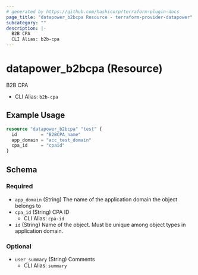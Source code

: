 ```yaml
---
# generated by https://github.com/hashicorp/terraform-plugin-docs
page_title: "datapower_b2bcpa Resource - terraform-provider-datapower"
subcategory: ""
description: |-
  B2B CPA
  CLI Alias: b2b-cpa
---
```


# datapower_b2bcpa (Resource)

B2B CPA
  - CLI Alias: `b2b-cpa`

## Example Usage

```terraform
resource "datapower_b2bcpa" "test" {
  id         = "B2BCPA_name"
  app_domain = "acc_test_domain"
  cpa_id     = "cpaid"
}
```

<!-- schema generated by tfplugindocs -->
## Schema

### Required

- `app_domain` (String) The name of the application domain the object belongs to
- `cpa_id` (String) CPA ID
  - CLI Alias: `cpa-id`
- `id` (String) Name of the object. Must be unique among object types in application domain.

### Optional

- `user_summary` (String) Comments
  - CLI Alias: `summary`
